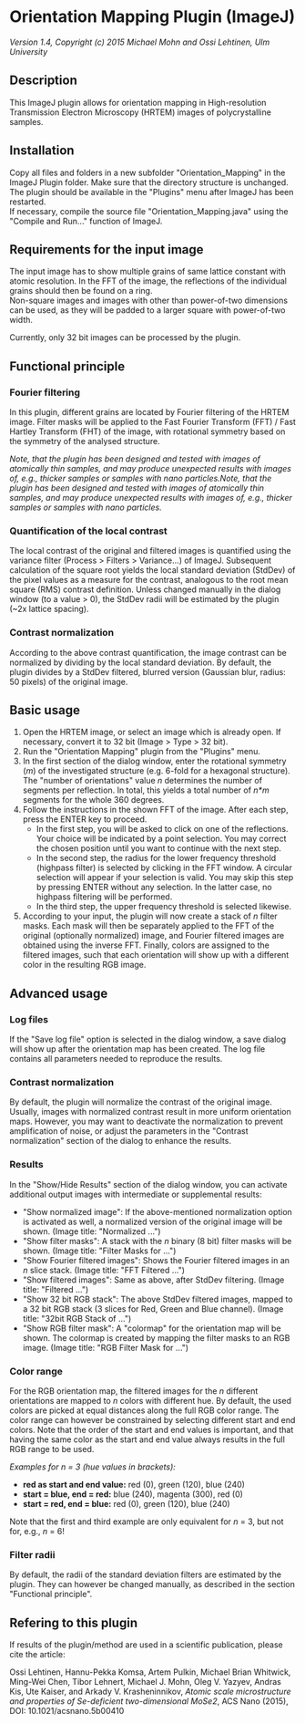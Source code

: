 # Orientation Mapping Plugin (ImageJ)

*Version 1.4, Copyright (c) 2015 Michael Mohn and Ossi Lehtinen, Ulm University*

## Description
This ImageJ plugin allows for orientation mapping in High-resolution Transmission Electron Microscopy (HRTEM) images of polycrystalline samples.

## Installation
Copy all files and folders in a new subfolder "Orientation_Mapping" in the ImageJ Plugin folder. Make sure that the directory structure is unchanged.
The plugin should be available in the "Plugins" menu after ImageJ has been restarted.  
If necessary, compile the source file "Orientation_Mapping.java" using the "Compile and Run..." function of ImageJ.


## Requirements for the input image
The input image has to show multiple grains of same lattice constant with atomic resolution. In the FFT of the image, the reflections of the individual grains should then be found on a ring.  
Non-square images and images with other than power-of-two dimensions can be used, as they will be padded to a larger square with power-of-two width.

Currently, only 32 bit images can be processed by the plugin.


## Functional principle

### Fourier filtering
In this plugin, different grains are located by Fourier filtering of the HRTEM image. Filter masks will be applied to the Fast Fourier Transform (FFT) / Fast Hartley Transform (FHT) of the image, with rotational symmetry based on the symmetry of the analysed structure.

*Note, that the plugin has been designed and tested with images of atomically thin samples, and may produce unexpected results with images of, *e.g.*, thicker samples or samples with nano particles.Note, that the plugin has been designed and tested with images of atomically thin samples, and may produce unexpected results with images of, *e.g.*, thicker samples or samples with nano particles.*

### Quantification of the local contrast
The local contrast of the original and filtered images is quantified using the variance filter (Process > Filters > Variance...) of ImageJ. Subsequent calculation of the square root yields the local standard deviation (StdDev) of the pixel values as a measure for the contrast, analogous to the root mean square (RMS) contrast definition.
Unless changed manually in the dialog window (to a value > 0), the StdDev radii will be estimated by the plugin (~2x lattice spacing).

### Contrast normalization
According to the above contrast quantification, the image contrast can be normalized by dividing by the local standard deviation. By default, the plugin divides by a StdDev filtered, blurred version (Gaussian blur, radius: 50 pixels) of the original image.


## Basic usage
1. Open the HRTEM image, or select an image which is already open. If necessary, convert it to 32 bit (Image > Type > 32 bit).
2. Run the "Orientation Mapping" plugin from the "Plugins" menu.
3. In the first section of the dialog window, enter the rotational symmetry (*m*) of the investigated structure (e.g. 6-fold for a hexagonal structure). The "number of orientations" value *n* determines the number of segments per reflection. In total, this yields a total number of *n\*m* segments for the whole 360 degrees.
4. Follow the instructions in the shown FFT of the image. After each step, press the ENTER key to proceed.  
    * In the first step, you will be asked to click on one of the reflections. Your choice will be indicated by a point selection. You may correct the chosen position until you want to continue with the next step.
    * In the second step, the radius for the lower frequency threshold (highpass filter) is selected by clicking in the FFT window. A circular selection will appear if your selection is valid. You may skip this step by pressing ENTER without any selection. In the latter case, no highpass filtering will be performed.
    * In the third step, the upper frequency threshold is selected likewise.
5. According to your input, the plugin will now create a stack of *n* filter masks. Each mask will then be separately applied to the FFT of the original (optionally normalized) image, and Fourier filtered images are obtained using the inverse FFT. Finally, colors are assigned to the  filtered images, such that each orientation will show up with a different color in the resulting RGB image.


## Advanced usage

### Log files
If the "Save log file" option is selected in the dialog window, a save dialog will show up after the orientation map has been created. The log file contains all parameters needed to reproduce the results.

### Contrast normalization
By default, the plugin will normalize the contrast of the original image. Usually, images with normalized contrast result in more uniform orientation maps. However, you may want to deactivate the normalization to prevent amplification of noise, or adjust the parameters in the "Contrast normalization" section of the dialog to enhance the results.

### Results
In the "Show/Hide Results" section of the dialog window, you can activate additional output images with intermediate or supplemental results:

* "Show normalized image": If the above-mentioned normalization option is activated as well, a normalized version of the original image will be shown. (Image title: "Normalized ...")
* "Show filter masks": A stack with the *n* binary (8 bit) filter masks will be shown. (Image title: "Filter Masks for ...")
* "Show Fourier filtered images": Shows the Fourier filtered images in an *n* slice stack. (Image title: "FFT Filtered ...")
* "Show filtered images": Same as above, after StdDev filtering. (Image title: "Filtered ...")
* "Show 32 bit RGB stack": The above StdDev filtered images, mapped to a 32 bit RGB stack (3 slices for Red, Green and Blue channel). (Image title: "32bit RGB Stack of ...")
* "Show RGB filter mask": A "colormap" for the orientation map will be shown. The colormap is created by mapping the filter masks to an RGB image. (Image title: "RGB Filter Mask for ...")

### Color range
For the RGB orientation map, the filtered images for the *n* different orientations are mapped to *n* colors with different hue. By default, the used colors are picked at equal distances along the full RGB color range. The color range can however be constrained by selecting different start and end colors. Note that the order of the start and end values is important, and that having the same color as the start and end value always results in the full RGB range to be used.

*Examples for n = 3 (hue values in brackets):*

* **red as start and end value:** red (0), green (120), blue (240)
* **start = blue, end = red:** blue (240), magenta (300), red (0)
* **start = red, end = blue:** red (0), green (120), blue (240)

Note that the first and third example are only equivalent for *n* = 3, but not for, e.g., *n* = 6!

### Filter radii
By default, the radii of the standard deviation filters are estimated by the plugin. They can however be changed manually, as described in the section "Functional principle".

## Refering to this plugin
If results of the plugin/method are used in a scientific publication, please cite the article:

Ossi Lehtinen, Hannu-Pekka Komsa, Artem Pulkin, Michael Brian Whitwick, Ming-Wei Chen, Tibor Lehnert, Michael J. Mohn, Oleg V. Yazyev, Andras Kis, Ute Kaiser, and Arkady V. Krasheninnikov, *Atomic scale microstructure and properties of Se-deficient two-dimensional MoSe2*, ACS Nano (2015), DOI: 10.1021/acsnano.5b00410


